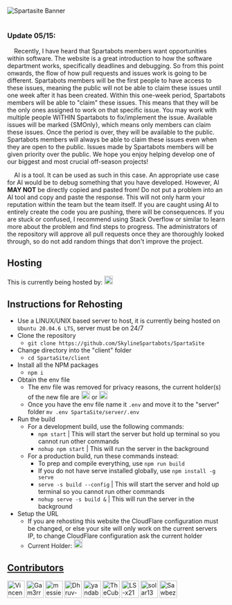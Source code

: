 ![Spartasite Banner](https://github.com/SkylineSpartabots/SpartaSite/assets/84348006/cdc4ca16-99e6-4e8e-9f0e-eabd02d230f3)
# 
### **Update 05/15**:

&nbsp;&nbsp;&nbsp;&nbsp;Recently, I have heard that Spartabots members want opportunities within software. The website is a great introduction to how the software department works, specifically deadlines and debugging. So from this point onwards, the flow of how pull requests and issues work is going to be different. Spartabots members will be the first people to have access to these issues, meaning the public will not be able to claim these issues until one week after it has been created. Within this one-week period, Spartabots members will be able to "claim" these issues. This means that they will be the only ones assigned to work on that specific issue. You may work with multiple people WITHIN Spartabots to fix/implement the issue. Available issues will be marked {SMOnly}, which means only members can claim these issues. Once the period is over, they will be available to the public. Spartabots members will always be able to claim these issues even when they are open to the public. Issues made by Spartabots members will be given priority over the public. We hope you enjoy helping develop one of our biggest and most crucial off-season projects!
    
&nbsp;&nbsp;&nbsp;&nbsp;AI is a tool. It can be used as such in this case. An appropriate use case for AI would be to debug something that you have developed. However, AI **MAY NOT** be directly copied and pasted from! Do not put a problem into an AI tool and copy and paste the response. This will not only harm your reputation within the team but the team itself. If you are caught using AI to entirely create the code you are pushing, there will be consequences. If you are stuck or confused, I recommend using Stack Overflow or similar to learn more about the problem and find steps to progress. The administrators of the repository will approve all pull requests once they are thoroughly looked through, so do not add random things that don't improve the project. 

## Hosting
This is currently being hosted by: <a href="https://github.com/Gam3rrXD" target="_blank" title="Gam3rr"><img src="https://github.com/Gam3rrXD.png?size=20" height="20" width="20" alt="Gam3rrXD" /></a>
## Instructions for Rehosting
- Use a LINUX/UNIX based server to host, it is currently being hosted on ```Ubuntu 20.04.6 LTS```, server must be on 24/7
- Clone the repository
    - ```git clone https://github.com/SkylineSpartabots/SpartaSite```
- Change directory into the "client" folder
  - ```cd SpartaSite/client```
- Install all the NPM packages
  - ```npm i```
- Obtain the env file
    - The env file was removed for privacy reasons, the current holder(s) of the new file are <a href="https://github.com/Gam3rrXD" target="_blank" title="Gam3rr"> <img src="https://github.com/Gam3rrXD.png?size=20" height="20" width="20" alt="Gam3rrXD" /></a> or <a href="https://github.com/VincentShao32" target="_blank" title="VincentShao32"> <img src="https://github.com/VincentShao32.png?size=20" height="20" width="20" alt="Gam3rrXD" /> </a>
    - Once you have the env file name it ```.env``` and move it to the "server" folder ```mv .env SpartaSite/server/.env```
- Run the build
  - For a development build, use the following commands:
    - ```npm start``` | This will start the server but hold up terminal so you cannot run other commands
    - ```nohup npm start``` | This will run the server in the background
  - For a production build, run these commands instead:
    - To prep and compile everything, use ```npm run build```
    - If you do not have serve installed globally, use ```npm install -g serve```
    - ```serve -s build --config``` | This will start the server and hold up terminal so you cannot run other commands
    - ```nohup serve -s build &``` | This will run the server in the background
- Setup the URL
    - If you are rehosting this website the CloudFlare configuration must be changed, or else your site will only work on the current servers IP, to change CloudFlare configuration ask the current holder
    - Current Holder: <a href="https://github.com/Gam3rrXD" target="_blank" title="Gam3rr"> <img src="https://github.com/Gam3rrXD.png?size=20" height="20" width="20" alt="Gam3rrXD" />

## Contributors

<a href="https://github.com/VincentShao32" target="_blank" title="VincentShao32"><img src="https://github.com/VincentShao32.png?size=40" height="40" width="40" alt="VincentShao32"/></a>
<a href="https://github.com/Gam3rrXD" target="_blank" title="Gam3rr"><img src="https://github.com/Gam3rrXD.png?size=40" height="40" width="40" alt="Gam3rrXD"/></a>
<a href="https://github.com/messier81porcupine" target="_blank" title="eggliot"><img src="https://github.com/messier81porcupine.png?size=40" height="40" width="40" alt="messier81porcupine"/></a>
<a href="https://github.com/Dhruv-0-Arora" target="_blank" title="Dhruv-0-Arora"><img src="https://github.com/Dhruv-0-Arora.png?size=40" height="40" width="40" alt="Dhruv-0-Arora"/></a>
<a href="https://github.com/yandaboa" target="_blank" title="yandaboa"><img src="https://github.com/yandaboa.png?size=40" height="40" width="40" alt="yandaboa"/></a>
<a href="https://github.com/TheCubeHamster" target="_blank" title="TheCubeHamster"><img src="https://github.com/TheCubeHamster.png?size=40" height="40" width="40" alt="TheCubeHamster"/></a>
<a href="https://github.com/LS-x21" target="_blank" title="LS-x21"><img src="https://github.com/LS-x21.png?size=40" height="40" width="40" alt="LS-x21"/></a>
<a href="https://github.com/solar138" target="_blank" title="solar138"><img src="https://github.com/solar138.png?size=40" height="40" width="40" alt="solar138"/></a>
<a href="https://github.com/Sawbez" target="_blank" title="Sawbez"><img src="https://github.com/Sawbez.png?size=40" height="40" width="40" alt="Sawbez"/></a>
